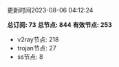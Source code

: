 更新时间2023-08-06 04:12:24

**总订阅: 73**
**总节点: 844**
**有效节点: 253**
- v2ray节点: 218
- trojan节点: 27
- ss节点: 8
